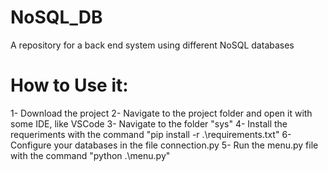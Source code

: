 # NoSQL_DB
 A repository for a back end system using different NoSQL databases

# How to Use it: 

1- Download the project 
2- Navigate to the project folder and open it with some IDE, like VSCode
3- Navigate to the folder "sys"
4- Install the requeriments with the command "pip install -r .\requirements.txt"
6- Configure your databases in the file connection.py
5- Run the menu.py file with the command "python .\menu.py"